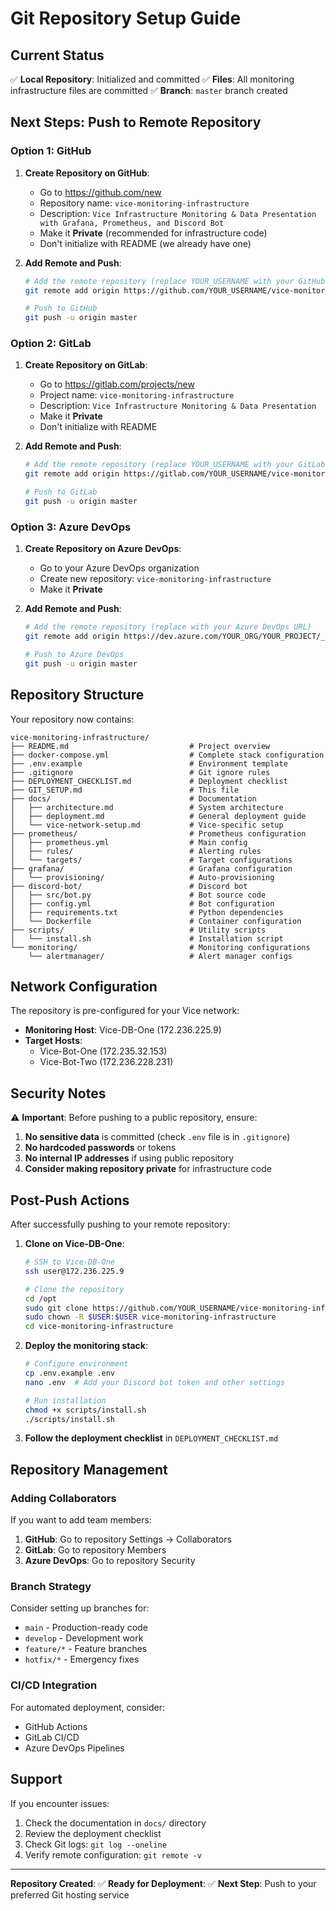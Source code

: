 # Git Repository Setup Guide

## Current Status

✅ **Local Repository**: Initialized and committed
✅ **Files**: All monitoring infrastructure files are committed
✅ **Branch**: `master` branch created

## Next Steps: Push to Remote Repository

### Option 1: GitHub

1. **Create Repository on GitHub**:
   - Go to https://github.com/new
   - Repository name: `vice-monitoring-infrastructure`
   - Description: `Vice Infrastructure Monitoring & Data Presentation with Grafana, Prometheus, and Discord Bot`
   - Make it **Private** (recommended for infrastructure code)
   - Don't initialize with README (we already have one)

2. **Add Remote and Push**:
   ```bash
   # Add the remote repository (replace YOUR_USERNAME with your GitHub username)
   git remote add origin https://github.com/YOUR_USERNAME/vice-monitoring-infrastructure.git
   
   # Push to GitHub
   git push -u origin master
   ```

### Option 2: GitLab

1. **Create Repository on GitLab**:
   - Go to https://gitlab.com/projects/new
   - Project name: `vice-monitoring-infrastructure`
   - Description: `Vice Infrastructure Monitoring & Data Presentation`
   - Make it **Private**
   - Don't initialize with README

2. **Add Remote and Push**:
   ```bash
   # Add the remote repository (replace YOUR_USERNAME with your GitLab username)
   git remote add origin https://gitlab.com/YOUR_USERNAME/vice-monitoring-infrastructure.git
   
   # Push to GitLab
   git push -u origin master
   ```

### Option 3: Azure DevOps

1. **Create Repository on Azure DevOps**:
   - Go to your Azure DevOps organization
   - Create new repository: `vice-monitoring-infrastructure`
   - Make it **Private**

2. **Add Remote and Push**:
   ```bash
   # Add the remote repository (replace with your Azure DevOps URL)
   git remote add origin https://dev.azure.com/YOUR_ORG/YOUR_PROJECT/_git/vice-monitoring-infrastructure
   
   # Push to Azure DevOps
   git push -u origin master
   ```

## Repository Structure

Your repository now contains:

```
vice-monitoring-infrastructure/
├── README.md                           # Project overview
├── docker-compose.yml                  # Complete stack configuration
├── .env.example                        # Environment template
├── .gitignore                          # Git ignore rules
├── DEPLOYMENT_CHECKLIST.md             # Deployment checklist
├── GIT_SETUP.md                        # This file
├── docs/                               # Documentation
│   ├── architecture.md                 # System architecture
│   ├── deployment.md                   # General deployment guide
│   └── vice-network-setup.md           # Vice-specific setup
├── prometheus/                         # Prometheus configuration
│   ├── prometheus.yml                  # Main config
│   ├── rules/                          # Alerting rules
│   └── targets/                        # Target configurations
├── grafana/                            # Grafana configuration
│   └── provisioning/                   # Auto-provisioning
├── discord-bot/                        # Discord bot
│   ├── src/bot.py                      # Bot source code
│   ├── config.yml                      # Bot configuration
│   ├── requirements.txt                # Python dependencies
│   └── Dockerfile                      # Container configuration
├── scripts/                            # Utility scripts
│   └── install.sh                      # Installation script
└── monitoring/                         # Monitoring configurations
    └── alertmanager/                   # Alert manager configs
```

## Network Configuration

The repository is pre-configured for your Vice network:

- **Monitoring Host**: Vice-DB-One (172.236.225.9)
- **Target Hosts**: 
  - Vice-Bot-One (172.235.32.153)
  - Vice-Bot-Two (172.236.228.231)

## Security Notes

⚠️ **Important**: Before pushing to a public repository, ensure:

1. **No sensitive data** is committed (check `.env` file is in `.gitignore`)
2. **No hardcoded passwords** or tokens
3. **No internal IP addresses** if using public repository
4. **Consider making repository private** for infrastructure code

## Post-Push Actions

After successfully pushing to your remote repository:

1. **Clone on Vice-DB-One**:
   ```bash
   # SSH to Vice-DB-One
   ssh user@172.236.225.9
   
   # Clone the repository
   cd /opt
   sudo git clone https://github.com/YOUR_USERNAME/vice-monitoring-infrastructure.git
   sudo chown -R $USER:$USER vice-monitoring-infrastructure
   cd vice-monitoring-infrastructure
   ```

2. **Deploy the monitoring stack**:
   ```bash
   # Configure environment
   cp .env.example .env
   nano .env  # Add your Discord bot token and other settings
   
   # Run installation
   chmod +x scripts/install.sh
   ./scripts/install.sh
   ```

3. **Follow the deployment checklist** in `DEPLOYMENT_CHECKLIST.md`

## Repository Management

### Adding Collaborators

If you want to add team members:

1. **GitHub**: Go to repository Settings → Collaborators
2. **GitLab**: Go to repository Members
3. **Azure DevOps**: Go to repository Security

### Branch Strategy

Consider setting up branches for:
- `main` - Production-ready code
- `develop` - Development work
- `feature/*` - Feature branches
- `hotfix/*` - Emergency fixes

### CI/CD Integration

For automated deployment, consider:
- GitHub Actions
- GitLab CI/CD
- Azure DevOps Pipelines

## Support

If you encounter issues:

1. Check the documentation in `docs/` directory
2. Review the deployment checklist
3. Check Git logs: `git log --oneline`
4. Verify remote configuration: `git remote -v`

---

**Repository Created**: ✅
**Ready for Deployment**: ✅
**Next Step**: Push to your preferred Git hosting service 